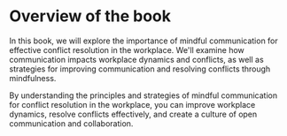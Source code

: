 Overview of the book
==================================

In this book, we will explore the importance of mindful communication for effective conflict resolution in the workplace. We'll examine how communication impacts workplace dynamics and conflicts, as well as strategies for improving communication and resolving conflicts through mindfulness.

By understanding the principles and strategies of mindful communication for conflict resolution in the workplace, you can improve workplace dynamics, resolve conflicts effectively, and create a culture of open communication and collaboration.
